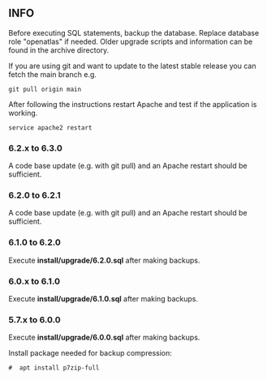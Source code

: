 ## INFO
Before executing SQL statements, backup the database. Replace database role "openatlas" if needed.
Older upgrade scripts and information can be found in the archive directory.

If you are using git and want to update to the latest stable release you can fetch the main branch
e.g.

    git pull origin main

After following the instructions restart Apache and test if the application is working.

    service apache2 restart

### 6.2.x to 6.3.0
A code base update (e.g. with git pull) and an Apache restart should be sufficient.

### 6.2.0 to 6.2.1
A code base update (e.g. with git pull) and an Apache restart should be sufficient.

### 6.1.0 to 6.2.0
Execute **install/upgrade/6.2.0.sql** after making backups.

### 6.0.x to 6.1.0
Execute **install/upgrade/6.1.0.sql** after making backups.

### 5.7.x to 6.0.0
Execute **install/upgrade/6.0.0.sql** after making backups.

Install package needed for backup compression:

    #  apt install p7zip-full

